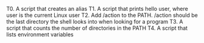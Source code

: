 T0. A script that creates an alias
T1. A script that prints hello user, where user is the current Linux user
T2. Add /action to the PATH. /action should be the last directory the shell looks into when looking for a program
T3. A script that counts the number of directories in the PATH
T4. A script that lists environment variables

